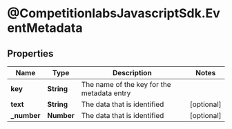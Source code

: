 # @CompetitionlabsJavascriptSdk.EventMetadata

## Properties

Name | Type | Description | Notes
------------ | ------------- | ------------- | -------------
**key** | **String** | The name of the key for the metadata entry | 
**text** | **String** | The data that is identified | [optional] 
**_number** | **Number** | The data that is identified | [optional] 


